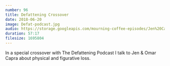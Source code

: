 ```yaml
---
number: 96
title: Defattening Crossover
date: 2018-06-20
image: Defat-podcast.jpg
audio: https://storage.googleapis.com/mourning-coffee-episodes/Jen%20Capra%2C%20Omar%20Capra%2C%20Chris%20Cal.mp3
duration: 57:17
filesize: 1695804
---
```


In a special crossover with The Defattening Podcast I talk to Jen & Omar Capra about physical and figurative loss.
